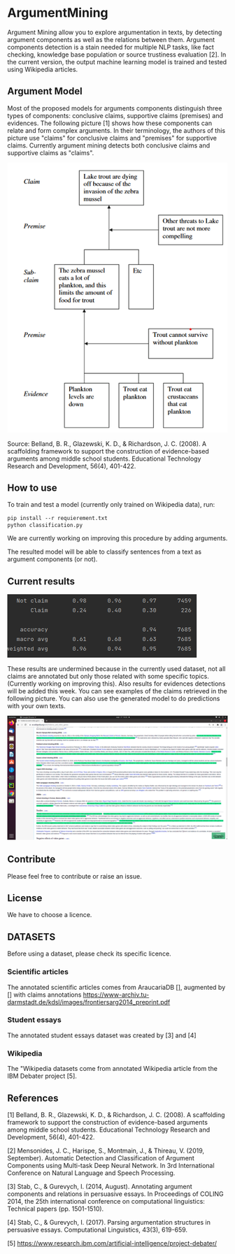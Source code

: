 # ArgumentMining

Argument Mining allow you to explore argumentation in texts, by detecting argument components as well as the relations between them.
Argument components detection is a stain needed for multiple NLP tasks, like fact checking, knowledge base population or source trustiness evaluation [2].
In the current version, the output machine learning model is trained and tested using Wikipedia articles. 

## Argument Model
Most of the proposed models for arguments components distinguish three types of components: conclusive claims, supportive claims (premises) and evidences.
The following picture [1] shows how these components can relate and form complex arguments. In their terminology, the authors of this picture use "claims" for conclusive claims and "premises" for supportive claims.
Currently argument mining detects both conclusive claims and supportive claims as "claims".

![An argumention model by Belland & al](model.png)

Source: Belland, B. R., Glazewski, K. D., & Richardson, J. C. (2008). A scaffolding framework to support the construction of evidence-based arguments among middle school students. Educational Technology Research and Development, 56(4), 401-422.

## How to use
To train and test a model (currently only trained on Wikipedia data), run: 

    pip install --r requierement.txt
    python classification.py

We are currently working on improving this procedure by adding arguments.

The resulted model will be able to classify sentences from a text as argument components (or not).

## Current results
![results.png](results.png)

These results are undermined because in the currently used dataset, not all claims are annotated but only those related with some specific topics. (Currently working on improving this).
Also results for evidences detections will be added this week.
You can see examples of the claims retrieved in the following picture. You can also use the generated model to do predictions with your own texts.

![claim_example.png](claim_example.png)

## Contribute
Please feel free to contribute or raise an issue.

## License
We have to choose a licence.

## DATASETS
Before using a dataset, please check its specific licence.

### Scientific articles
The annotated scientific articles comes from AraucariaDB [], augmented by [] with claims annotations
https://www-archiv.tu-darmstadt.de/kdsl/images/frontiersarg2014_preprint.pdf

### Student essays
The annotated student essays dataset was created by [3] and [4]

### Wikipedia
The "Wikipedia datasets come from annotated Wikipedia article from the IBM Debater project [5].

## References

[1] Belland, B. R., Glazewski, K. D., & Richardson, J. C. (2008). A scaffolding framework to support the construction of evidence-based arguments among middle school students. Educational Technology Research and Development, 56(4), 401-422.

[2] Mensonides, J. C., Harispe, S., Montmain, J., & Thireau, V. (2019, September). Automatic Detection and Classification of Argument Components using Multi-task Deep Neural Network. In 3rd International Conference on Natural Language and Speech Processing.

[3] Stab, C., & Gurevych, I. (2014, August). Annotating argument components and relations in persuasive essays. In Proceedings of COLING 2014, the 25th international conference on computational linguistics: Technical papers (pp. 1501-1510).

[4] Stab, C., & Gurevych, I. (2017). Parsing argumentation structures in persuasive essays. Computational Linguistics, 43(3), 619-659.

[5] https://www.research.ibm.com/artificial-intelligence/project-debater/


